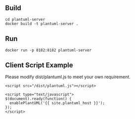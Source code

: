 ## Build
```
cd plantuml-server
docker build -t plantuml-server .
```

## Run
```
docker run -p 8182:8182 plantuml-server
```

## Client Script Example

Please modify dist/plantuml.js to meet your own requirement.

```
<script src="/dist/plantuml.js"></script>

<script type="text/javascript">
$(document).ready(function() {
  enablePlantUML('{{ site.plantuml_host }}');
});
</script>

```
